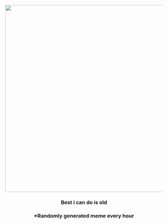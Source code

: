 <p align="center">
        <img src="https://i.redd.it/ywkbosduank91.jpg" width="600" height="600">
        </p>
        <h3 align="center">Best i can do is old</h3>
        <h3 align="center">*Randomly generated meme every hour</h3>
    